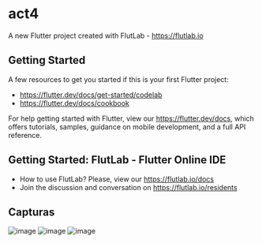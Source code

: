 # act4

A new Flutter project created with FlutLab - https://flutlab.io

## Getting Started

A few resources to get you started if this is your first Flutter project:

- https://flutter.dev/docs/get-started/codelab
- https://flutter.dev/docs/cookbook

For help getting started with Flutter, view our
https://flutter.dev/docs, which offers tutorials,
samples, guidance on mobile development, and a full API reference.

## Getting Started: FlutLab - Flutter Online IDE

- How to use FlutLab? Please, view our https://flutlab.io/docs
- Join the discussion and conversation on https://flutlab.io/residents

## Capturas
![image](https://github.com/DAHolguin/act4navagod/assets/143548047/095e90b7-9cb8-4852-b81f-177d2536c567)
![image](https://github.com/DAHolguin/act4navagod/assets/143548047/9894af96-0463-48cc-825f-5341b1a070b5)
![image](https://github.com/DAHolguin/act4navagod/assets/143548047/cbefc5dc-483a-4ae3-94e7-43ed8012716f)

